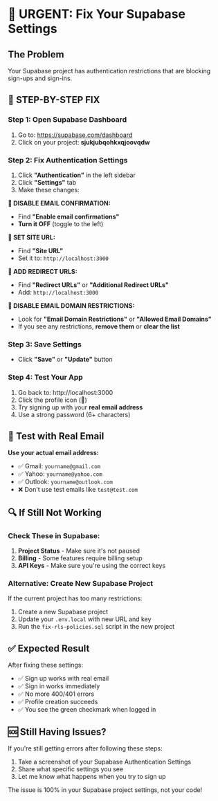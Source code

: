 # 🚨 URGENT: Fix Your Supabase Settings

## The Problem
Your Supabase project has authentication restrictions that are blocking sign-ups and sign-ins.

## 🔧 STEP-BY-STEP FIX

### Step 1: Open Supabase Dashboard
1. Go to: https://supabase.com/dashboard
2. Click on your project: **sjukjubqohkxqjoovqdw**

### Step 2: Fix Authentication Settings
1. Click **"Authentication"** in the left sidebar
2. Click **"Settings"** tab
3. Make these changes:

**🔴 DISABLE EMAIL CONFIRMATION:**
- Find **"Enable email confirmations"**
- **Turn it OFF** (toggle to the left)

**🔴 SET SITE URL:**
- Find **"Site URL"**
- Set it to: `http://localhost:3000`

**🔴 ADD REDIRECT URLS:**
- Find **"Redirect URLs"** or **"Additional Redirect URLs"**
- Add: `http://localhost:3000`

**🔴 DISABLE EMAIL DOMAIN RESTRICTIONS:**
- Look for **"Email Domain Restrictions"** or **"Allowed Email Domains"**
- If you see any restrictions, **remove them** or **clear the list**

### Step 3: Save Settings
- Click **"Save"** or **"Update"** button

### Step 4: Test Your App
1. Go back to: http://localhost:3000
2. Click the profile icon (👤)
3. Try signing up with your **real email address**
4. Use a strong password (6+ characters)

## 🧪 Test with Real Email

**Use your actual email address:**
- ✅ Gmail: `yourname@gmail.com`
- ✅ Yahoo: `yourname@yahoo.com`
- ✅ Outlook: `yourname@outlook.com`
- ❌ Don't use test emails like `test@test.com`

## 🔍 If Still Not Working

### Check These in Supabase:
1. **Project Status** - Make sure it's not paused
2. **Billing** - Some features require billing setup
3. **API Keys** - Make sure you're using the correct keys

### Alternative: Create New Supabase Project
If the current project has too many restrictions:
1. Create a new Supabase project
2. Update your `.env.local` with new URL and key
3. Run the `fix-rls-policies.sql` script in the new project

## ✅ Expected Result
After fixing these settings:
- ✅ Sign up works with real email
- ✅ Sign in works immediately
- ✅ No more 400/401 errors
- ✅ Profile creation succeeds
- ✅ You see the green checkmark when logged in

## 🆘 Still Having Issues?
If you're still getting errors after following these steps:
1. Take a screenshot of your Supabase Authentication Settings
2. Share what specific settings you see
3. Let me know what happens when you try to sign up

The issue is 100% in your Supabase project settings, not your code!


